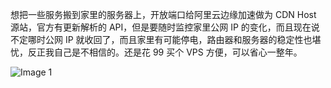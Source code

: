 想把一些服务搬到家里的服务器上，开放端口给阿里云边缘加速做为 CDN Host 源站，官方有更新解析的 API，但是要随时监控家里公网 IP 的变化，而且现在说不定哪时公网 IP 就收回了，而且家里有可能停电，路由器和服务器的稳定性也堪忧，反正我自己是不相信的。还是花 99 买个 VPS 方便，可以省心一整年。

![Image 1](https://files.e5n.cc/media_attachments/files/114/148/529/417/247/044/original/a396a5c1fd0425a8.png)